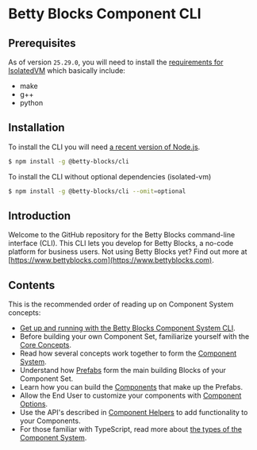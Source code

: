 # Betty Blocks Component CLI

## Prerequisites

As of version `25.29.0`, you will need to install the [requirements for IsolatedVM](https://www.npmjs.com/package/isolated-vm#requirements) which basically include:

* make
* g++
* python

## Installation

To install the CLI you will need [a recent version of Node.js](https://nodejs.org/en/).

```bash
$ npm install -g @betty-blocks/cli
```

To install the CLI without optional dependencies (isolated-vm)

```bash
$ npm install -g @betty-blocks/cli --omit=optional
```

## Introduction

Welcome to the GitHub repository for the Betty Blocks command-line interface (CLI). This CLI lets you develop for Betty Blocks, a no-code platform for business users. Not using Betty Blocks yet? Find out more at [https://www.bettyblocks.com](https://www.bettyblocks.com).

## Contents

This is the recommended order of reading up on Component System concepts:

* [Get up and running with the Betty Blocks Component System CLI](https://github.com/bettyblocks/cli/wiki/Usage).
* Before building your own Component Set, familiarize yourself with the [Core Concepts](https://github.com/bettyblocks/cli/wiki/Core-Concepts).
* Read how several concepts work together to form the [Component System](https://github.com/bettyblocks/cli/wiki/Component-System).
* Understand how [Prefabs](https://github.com/bettyblocks/cli/wiki/Prefabs) form the main building Blocks of your Component Set.
* Learn how you can build the [Components](https://github.com/bettyblocks/cli/wiki/Components) that make up the Prefabs.
* Allow the End User to customize your components with [Component Options](https://github.com/bettyblocks/cli/wiki/Component-Options).
* Use the API's described in [Component Helpers](https://github.com/bettyblocks/cli/wiki/Component-Helpers) to add functionality to your Components.
* For those familiar with TypeScript, read more about [the types of the Component System](https://github.com/bettyblocks/cli/wiki/Types).
